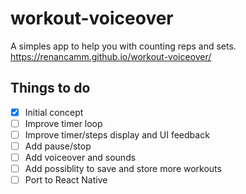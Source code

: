 # workout-voiceover
A simples app to help you with counting reps and sets.
https://renancamm.github.io/workout-voiceover/

## Things to do
- [x] Initial concept
- [ ] Improve timer loop
- [ ] Improve timer/steps display and UI feedback
- [ ] Add pause/stop
- [ ] Add voiceover and sounds
- [ ] Add possiblity to save and store more workouts
- [ ] Port to React Native
